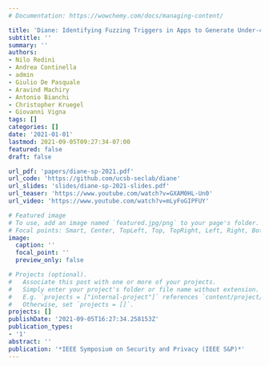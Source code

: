 ```yaml
---
# Documentation: https://wowchemy.com/docs/managing-content/

title: 'Diane: Identifying Fuzzing Triggers in Apps to Generate Under-constrained Inputs for IoT Devices'
subtitle: ''
summary: ''
authors:
- Nilo Redini
- Andrea Continella
- admin
- Giulio De Pasquale
- Aravind Machiry
- Antonio Bianchi
- Christopher Kruegel
- Giovanni Vigna
tags: []
categories: []
date: '2021-01-01'
lastmod: 2021-09-05T09:27:34-07:00
featured: false
draft: false

url_pdf: 'papers/diane-sp-2021.pdf'
url_code: 'https://github.com/ucsb-seclab/diane'
url_slides: 'slides/diane-sp-2021-slides.pdf'
url_teaser: 'https://www.youtube.com/watch?v=GXAM0HL-Un0'
url_video: 'https://www.youtube.com/watch?v=mLyFoGIPFUY'

# Featured image
# To use, add an image named `featured.jpg/png` to your page's folder.
# Focal points: Smart, Center, TopLeft, Top, TopRight, Left, Right, BottomLeft, Bottom, BottomRight.
image:
  caption: ''
  focal_point: ''
  preview_only: false

# Projects (optional).
#   Associate this post with one or more of your projects.
#   Simply enter your project's folder or file name without extension.
#   E.g. `projects = ["internal-project"]` references `content/project/deep-learning/index.md`.
#   Otherwise, set `projects = []`.
projects: []
publishDate: '2021-09-05T16:27:34.258153Z'
publication_types:
- '1'
abstract: ''
publication: '*IEEE Symposium on Security and Privacy (IEEE S&P)*'
---
```

